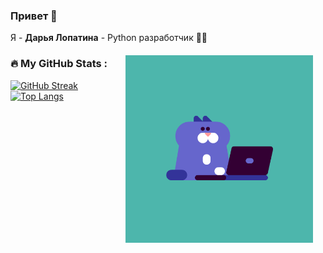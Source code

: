 ### Привет 🤚
Я - <b>Дарья Лопатина</b> - Python разработчик 👩‍💻

<div style="margin: 20px"><img align="right" alt="GIF" src="https://github.com/pythonistka/pythonistka/blob/master/cat.gif" width="300" height="300"  /></div>


### :fire: My GitHub Stats :
[![GitHub Streak](http://github-readme-streak-stats.herokuapp.com?user=pythonistka&theme=dark&background=000000)](https://git.io/streak-stats)
[![Top Langs](https://github-readme-stats.vercel.app/api/top-langs/?username=pythonistka&layout=compact&theme=vision-friendly-dark)](https://github.com/anuraghazra/github-readme-stats)